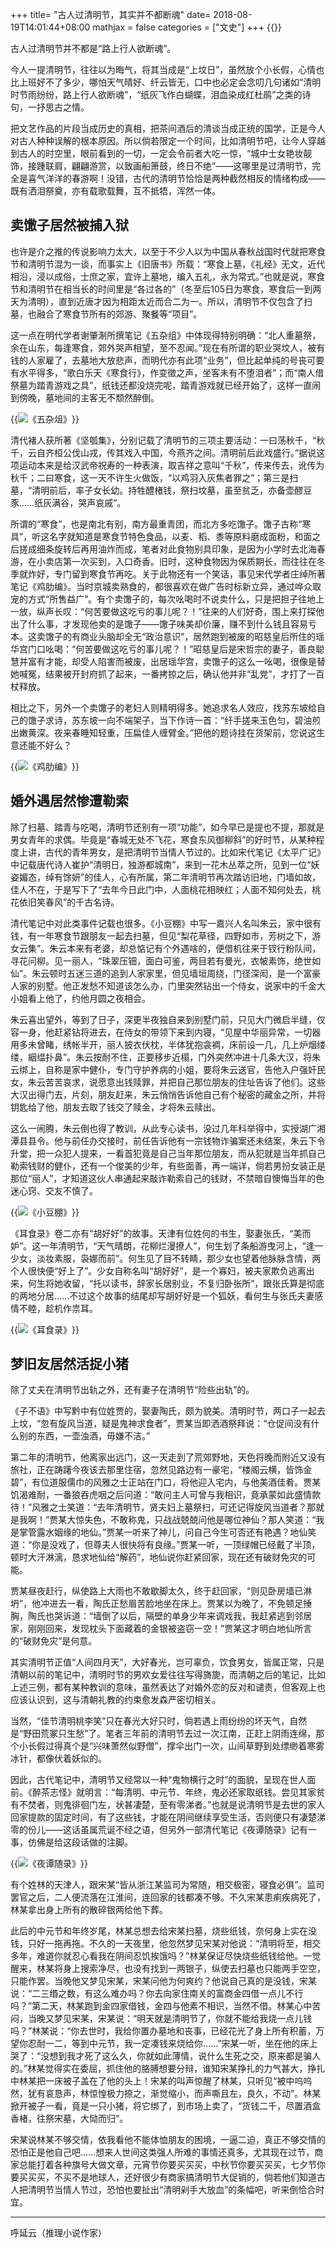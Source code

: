 +++
title= "古人过清明节，其实并不都断魂"
date= 2018-08-19T14:01:44+08:00
mathjax = false
categories = ["文史"]
+++
{{<img src="https://ian2.oss-cn-hangzhou.aliyuncs.com/2019-03-09-045756.jpg" alt="">}}

古人过清明节并不都是“路上行人欲断魂”。

今人一提清明节，往往以为晦气，将其当成是“上坟日”，虽然放个小长假，心情也比上班好不了多少，哪怕天气晴好、纤云皆无，口中也必定会念叨几句诸如“清明时节雨纷纷，路上行人欲断魂”，“纸灰飞作白蝴蝶，泪血染成红杜鹃”之类的诗句，一抒思古之情。

把文艺作品的片段当成历史的真相，把茶间酒后的清谈当成正统的国学，正是今人对古人种种误解的根本原因。所以倘若限定一个时间，比如清明节吧，让今人穿越到古人的时空里，眼前看到的一切，一定会令前者大吃一惊，“城中士女艳妆靓饰，接踵联肩，翩翩游赏，以致画船箫鼓，终日不绝”——这哪里是过清明节，完全是喜气洋洋的春游啊！没错，古代的清明节恰恰是两种截然相反的情绪构成——既有洒泪祭奠，亦有载歌载舞，互不抵牾，浑然一体。

## 卖馓子居然被捕入狱

也许是介之推的传说影响力太大，以至于不少人以为中国从春秋战国时代就把寒食节和清明节混为一谈，而事实上《旧唐书》所载：“寒食上墓，《礼经》无文，近代相沿，浸以成俗，士庶之家，宜许上墓地，编入五礼，永为常式。”也就是说，寒食节和清明节在相当长的时间里是“各过各的”（冬至后105日为寒食，寒食后一到两天为清明），直到近唐才因为相距太近而合二为一。所以，清明节不仅包含了扫墓，也融合了寒食节所有的郊游、聚餐等“项目”。

这一点在明代学者谢肇淛所撰笔记《五杂组》中体现得特别明确：“北人重墓祭，余在山东，每逢寒食，郊外哭声相望，至不忍闻。”现在有所谓的职业哭坟人，被有钱的人家雇了，去墓地大放悲声，而明代亦有此项“业务”，但比起单纯的号丧可要有水平得多，“歌白乐天《寒食行》，作变徵之声，坐客未有不堕泪者”；而“南人借祭墓为踏青游戏之具”，纸钱还都没烧完呢，踏青游戏就已经开始了，这样一直闹到傍晚，墓地间的主客无不颓然醉倒。

{{<img src="https://ian2.oss-cn-hangzhou.aliyuncs.com/2019-03-09-045815.jpg" alt="《五杂俎》">}}

清代褚人获所著《坚瓠集》，分别记载了清明节的三项主要活动：一曰荡秋千，“秋千，云自齐桓公伐山戎，传其戏入中国，今燕齐之间。清明前后此戏盛行。”据说这项运动本来是给汉武帝祝寿的一种表演，取吉祥之意叫“千秋”，传来传去，讹传为秋千；二曰寒食，这一天不许生火做饭，“以鸡羽入灰焦者罪之”；第三是扫墓，“清明前后，率子女长幼。持牲醴楮钱，祭扫坟墓，虽至贫乏，亦备壶醪豆豕……纸灰满谷，哭声哀戚”。

所谓的“寒食”，也是南北有别，南方最重青团，而北方多吃馓子。馓子古称“寒具”，听这名字就知道是寒食节特色食品，以麦、稻、黍等原料磨成面粉，和面之后搓成细条旋转后再用油炸而成，笔者对此食物别具印象，是因为小学时去北海春游，在小卖店第一次买到，入口奇香。旧时，这种食物因为保质期长，而往往在冬季就炸好，专门留到寒食节再吃。关于此物还有一个笑话，事见宋代学者庄绰所著笔记《鸡肋编》。当时京城卖熟食的，都很喜欢在做广告时标新立异，通过哗众取宠的方式“所售益广”。有个卖馓子的，每次吆喝时不说卖什么，只是把担子往地上一放，纵声长叹：“何苦要做这吃亏的事儿呢？！”往来的人们好奇，围上来打探他出了什么事，才发现他卖的是馓子——馓子味美却价廉，赚不到什么钱且容易亏本。这卖馓子的有商业头脑却全无“政治意识”，居然跑到被废的昭慈皇后所住的瑶华宫门口吆喝：“何苦要做这吃亏的事儿呢？！”昭慈皇后是宋哲宗的妻子，善良聪慧并富有才能，却受人陷害而被废，出居瑶华宫，卖馓子的这么一吆喝，很像是替她喊冤，结果被开封府抓了起来，一番拷掠之后，确认他并非“乱党”，才打了一百杖释放。

相比之下，另外一个卖馓子的老妇人则精明得多。她追求名人效应，找苏东坡给自己的馓子求诗，苏东坡一向不端架子，当下作诗一首：“纤手搓来玉色匀，碧油煎出嫩黄深。夜来春睡知轻重，压扁佳人缠臂金。”把他的题诗挂在货架前，您说这生意还能不好么？

{{<img src="https://ian2.oss-cn-hangzhou.aliyuncs.com/2019-03-09-045829.jpg" alt="《鸡肋编》">}}

## 婚外遇居然惨遭勒索

除了扫墓、踏青与吃喝，清明节还别有一项“功能”，如今早已是提也不提，那就是男女青年的求偶。毕竟是“春城无处不飞花，寒食东风御柳斜”的好时节，从某种程度上讲，古代的青年男女，是把清明节当情人节过的。比如宋代笔记《太平广记》中记载唐代诗人崔护“清明日，独游都城南”，来到一花木丛萃之所，见到一位“妖姿媚态，绰有馀妍”的佳人，心有所属，第二年清明节再次踏访旧地，门墙如故，佳人不在，于是写下了“去年今日此门中，人面桃花相映红；人面不知何处去，桃花依旧笑春风”的千古名诗。

清代笔记中对此类事件记载也很多。《小豆棚》中写一嘉兴人名叫朱云，家中很有钱，有一年寒食节跟朋友一起去扫墓，但见“梨花草径，四野如市，芳树之下，游女云集”。朱云本来有老婆，却总惦记有个外遇啥的，便借机往来于钗行粉队间，寻花问柳。见一丽人，“珠翠压钿，面白可鉴，两目若有曼光，衣帔素饰，绝世如仙”。朱云顿时五迷三道的追到人家家里，但见墙垣周绕，门径深闳，是一个富豪人家的别墅。他正发愁不知道该怎么办，门里突然钻出一个侍女，说家中的千金大小姐看上他了，约他月圆之夜相会。

朱云喜出望外，等到了日子，深更半夜独自来到别墅门前，只见大门微启半缝，仅容一身，他赶紧钻将进去，在侍女的带领下来到内寝，“见屋中华丽异常，一切器用多未曾睹，绣帐半开，丽人披衣伏枕，半体犹抱衾裯，床前设一几，几上炉烟缕缕，絪缊扑鼻”。朱云按耐不住，正要移步近榻，门外突然冲进十几条大汉，将朱云绑上，自称是家中健仆，专门守护养病的小姐，要将朱云送官，告他入户强奸民女，朱云苦苦哀求，说愿意出钱赎罪，并把自己那位朋友的住址告诉了他们。这些大汉出得门去，片刻，朋友赶来，朱云悄悄告诉他自己有个秘密的藏金之所，并将钥匙给了他，朋友去取了钱交了赎金，才将朱云赎出。

这么一闹腾，朱云倒也得了教训，从此专心读书，没过几年科举得中，实授湖广湘潭县县令。他与前任办交接时，前任告诉他有一宗钱物诈骗案还未结案，朱云下令升堂，把一众犯人提来，一看首犯竟是自己当年那位朋友，而从犯就是当年抓自己勒索钱财的健仆，还有一个俊美的少年，有些面善，再一端详，倘若男扮女装正是那位“丽人”，才知道这伙人串通起来敲诈勒索自己的钱财，不禁暗自懊悔当年的色迷心窍、交友不慎了。

{{<img src="https://ian2.oss-cn-hangzhou.aliyuncs.com/2019-03-09-045849.jpg" alt="《小豆棚》">}}

《耳食录》卷二亦有“胡好好”的故事。天津有位姓何的书生，娶妻张氏，“美而妒”。这一年清明节，“天气晴朗，花柳烂漫撩人”，何生划了条船游曳河上，“逢一少女，淡妆素服，袅娜而前”。何生见了目不转睛，那少女也望着他脉脉含情，两个人很快便“好上了”。少女自称名叫“胡好好”，是一个寡妇，被夫家欺负逃离出来，何生将她收留，“托以读书，辞家长居别业，不复归卧张所”，跟张氏算是彻底的两地分居……不过这个故事的结尾却写胡好好是一个狐妖，看何生与张氏夫妻感情不睦，趁机作祟耳。

{{<img src="https://ian2.oss-cn-hangzhou.aliyuncs.com/2019-03-09-045905.jpg" alt="《耳食录》">}}

## 梦旧友居然活捉小猪

除了丈夫在清明节出轨之外，还有妻子在清明节“险些出轨”的。

《子不语》中写黔中有位姓贾的，娶妻陶氏，颇为貌美。清明时节，两口子一起去上坟，“忽有旋风当道，疑是鬼神求食者”，贾某当即洒酒祭拜说：“仓促间没有什么别的东西，一壶浊酒，毋嫌不洁。”

第二年的清明节，他离家出远门，这一天走到了荒郊野地，天色将晚而附近又没有旅社，正在踌躇今夜该去那里住宿，忽然见路边有一豪宅，“楼阁云横，皆饰金碧”，有位道服儒巾的风雅之士正站在门口，将他迎入宅内，与他美酒佳肴。贾某饥渴难耐，一番狼吞虎咽之后问道：“敢问主人可曾与我相识，竟承蒙如此盛情款待！”风雅之士笑道：“去年清明节，贤夫妇上墓祭扫，可还记得旋风当道者？那就是我啊！”贾某大惊失色，不敢称鬼，只战战兢兢问他是哪位神仙？那人笑道：“我是掌管露水姻缘的地仙。”贾某一听来了神儿，问自己今生可否还有艳遇？地仙笑道：“你是没戏了，但尊夫人很快将有良缘。”贾某一听，一顶绿帽已经戴了半顶，顿时大汗淋漓，恳求地仙给“解药”，地仙说你赶紧回家，现在还有破财免灾的可能。

贾某昼夜赶行，纵使路上大雨也不敢歇脚太久，终于赶回家，“则见卧房墙已淋坍”，他冲进去一看，陶氏正愁眉苦脸地坐在床上。贾某以为晚了，不免顿足捶胸，陶氏也哭诉道：“墙倒了以后，隔壁的单身少年来调戏我，我赶紧逃到邻居家，刚刚回来，发现枕头下面藏着的金银被盗窃一空！”贾某这才明白地仙所言的“破财免灾”是何意。

其实清明节正值“人间四月天”，大好春光，岂可辜负，饮食男女，皆属正常，只是清朝以前的笔记中，清明时节的男欢女爱往往写得旖旎，而清朝之后的笔记，比如上述三例，都有某种教训的意味，虽然表达了对婚外恋的反对和谴责，但客观上也应该认识到，这与清朝礼教的约束愈发森严密切相关。

当然，“佳节清明桃李笑”只在春光大好只时，倘若遇上雨纷纷的坏天气，自然是“野田荒冢只生愁”了。笔者三年前的清明节去过一次江南，正赶上阴雨连绵，那个小长假过得真个是“兴味萧然似野僧”，撑伞出门一次，山间草野到处缥缈着寒雾冰针，都像伏着妖似的。

因此，古代笔记中，清明节又经常以一种“鬼物横行之时”的面貌，呈现在世人面前。《醉茶志怪》就明言：“每清明、中元节、年终，鬼必还家取纸钱。尝见其家贫有不焚者，则鬼徘徊门左，状甚凄楚，至有零涕者。”也就是说清明节是去世的家人回家提款的固定时间，有了这些钱，才能在阴间继续享受生活，否则便只有凄楚涕零的份儿——这话虽属荒诞不经之语，但另外一部清代笔记《夜谭随录》记有一事，仿佛是给这段话做的注脚。

{{<img src="https://ian2.oss-cn-hangzhou.aliyuncs.com/2019-03-09-045925.jpg" alt="《夜谭随录》">}}

有个姓林的天津人，跟宋某“皆从浙江某监司为常随，相交极密，寝食必俱”。监司罢官之后，二人便流落在江淮间，连回家的钱都凑不够。不久宋某患痢疾病死了，林某拿出身上所有的散碎银两给他下葬。

此后的中元节和年终岁尾，林某总想去给宋某扫墓，烧些纸钱，奈何身上实在没钱，只好一拖再拖。不久的一天夜里，他忽然梦见宋某对他说：“清明将至，相交多年，难道你就忍心看我在阴间忍饥挨饿吗？”林某保证尽快烧些纸钱给他。一觉醒来，林某将身上搜索净尽，也没有找到一两银子，纵使去扫墓也只能两手空空，只能作罢。当晚他又梦见宋某，宋某问他为何爽约？他说自己真的是没钱，宋某说：“二三缗之数，有这么难办吗？你去向家住南关的富商金四借一点儿不行吗？”第二天，林某跑到金四家借钱，金四与他素不相识，当然不借。林某心中苦闷，当晚又梦见宋某，宋某说：“明天就是清明节了，你就不能给我烧一点儿钱吗？”林某说：“你去世时，我给你置办墓地和丧事，已经花光了身上所有积蓄，万望你忍耐一二，等到中元节，我一定凑钱来烧给你……”宋某一听，坐在他的床上哭了：“没想到我才死了这么久，你就如此薄情，说什么生死之交，原来都是骗人的。”林某觉得实在委屈，抓住他的胳膊想要分辩，谁知宋某挣扎的力气甚大，挣扎中林某把一床被子盖在了他的头上！宋某的叫声惊醒了林某，只听见“被中呜呜然，犹有哀恳声，林惊惶极力捺之，渐觉缩小，而声嘶且左，良久，不动”。林某掀开被子一看，竟是一只小猪，将它绑了，到市场上卖了，“货钱二千，尽置酒盒香楮，往祭宋墓，大恸而归”。

宋某说林某不够交情，依我看他不能体恤朋友的困境，一逼二迫，真正不够交情的恐怕正是他自己吧……想来人世间这类强人所难的事情还真多，尤其现在过节，商家总能打着各种旗号大做文章，元宵节你要买买买，中秋节你要买买买，七夕节你要买买买，不买不是地球人，还好很少有商家搞清明节大促销的，倘若他们知道古人把清明节当情人节过，恐怕也要扯出“清明剁手大放血”的条幅吧，听来倒恰合时宜。

---
呼延云（推理小说作家）
